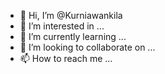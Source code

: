 - 👋 Hi, I’m @Kurniawankila
- 👀 I’m interested in ...
- 🌱 I’m currently learning ...
- 💞️ I’m looking to collaborate on ...
- 📫 How to reach me ...

<!---
Kurniawankila/Kurniawankila is a ✨ special ✨ repository because its `README.md` (this file) appears on your GitHub profile.
You can click the Preview link to take a look at your changes.
--->
